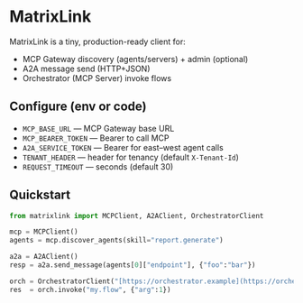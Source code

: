 # MatrixLink
MatrixLink is a tiny, production-ready client for:

- MCP Gateway discovery (agents/servers) + admin (optional)
- A2A message send (HTTP+JSON)
- Orchestrator (MCP Server) invoke flows

## Configure (env or code)
- `MCP_BASE_URL`       — MCP Gateway base URL
- `MCP_BEARER_TOKEN`   — Bearer to call MCP
- `A2A_SERVICE_TOKEN`  — Bearer for east–west agent calls
- `TENANT_HEADER`      — header for tenancy (default `X-Tenant-Id`)
- `REQUEST_TIMEOUT`    — seconds (default 30)

## Quickstart
```python
from matrixlink import MCPClient, A2AClient, OrchestratorClient

mcp = MCPClient()
agents = mcp.discover_agents(skill="report.generate")

a2a = A2AClient()
resp = a2a.send_message(agents[0]["endpoint"], {"foo":"bar"})

orch = OrchestratorClient("[https://orchestrator.example](https://orchestrator.example)")
res  = orch.invoke("my.flow", {"arg":1})
```
